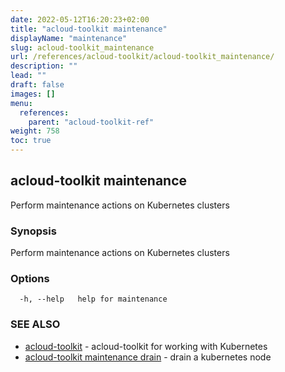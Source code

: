 ```yaml
---
date: 2022-05-12T16:20:23+02:00
title: "acloud-toolkit maintenance"
displayName: "maintenance"
slug: acloud-toolkit_maintenance
url: /references/acloud-toolkit/acloud-toolkit_maintenance/
description: ""
lead: ""
draft: false
images: []
menu:
  references:
    parent: "acloud-toolkit-ref"
weight: 758
toc: true
---
```

## acloud-toolkit maintenance

Perform maintenance actions on Kubernetes clusters

### Synopsis

Perform maintenance actions on Kubernetes clusters

### Options

```
  -h, --help   help for maintenance
```

### SEE ALSO

* [acloud-toolkit](/references/acloud-toolkit/acloud-toolkit/)	 - acloud-toolkit for working with Kubernetes
* [acloud-toolkit maintenance drain](/references/acloud-toolkit/acloud-toolkit_maintenance_drain/)	 - drain a kubernetes node

